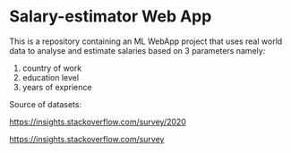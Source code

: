 # Salary-estimator Web App

This is a repository containing an ML WebApp project that uses real world data to analyse and estimate salaries based on 3 parameters namely:
1) country of work
2) education level
3) years of exprience

Source of datasets:

https://insights.stackoverflow.com/survey/2020

https://insights.stackoverflow.com/survey
